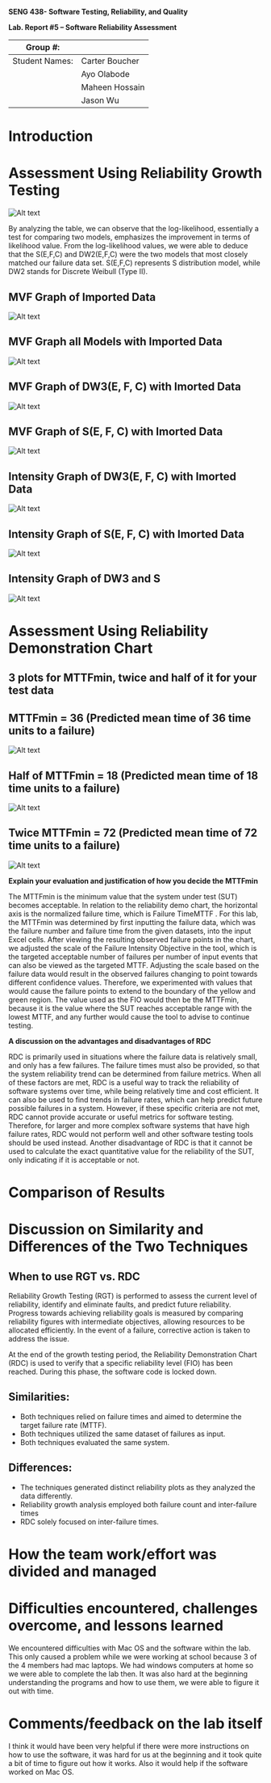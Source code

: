 **SENG 438- Software Testing, Reliability, and Quality**

**Lab. Report \#5 – Software Reliability Assessment**

| Group \#:       |   |
|-----------------|---|
| Student Names:  | Carter Boucher  |
|                 | Ayo Olabode  |
|                 | Maheen Hossain  |
|                 | Jason Wu  |


# Introduction

# 

# Assessment Using Reliability Growth Testing 
<img title="DataUtilites Graph" alt="Alt text" src="photos/numbers.png">

By analyzing the table, we can observe that the log-likelihood, essentially a test for comparing two models, emphasizes the improvement in terms of likelihood value. From the log-likelihood values, we were able to deduce that the S(E,F,C) and DW2(E,F,C) were the two models that most closely matched our failure data set. S(E,F,C) represents S distribution model, while DW2 stands for Discrete Weibull (Type II).

## MVF Graph of Imported Data
<img title="DataUtilites Graph" alt="Alt text" src="photos/mvfgraph1.png">

## MVF Graph all Models with Imported Data
<img title="DataUtilites Graph" alt="Alt text" src="photos/mvfgraph2.png">

## MVF Graph of DW3(E, F, C) with Imorted Data
<img title="DataUtilites Graph" alt="Alt text" src="photos/mvfgraph3.png">

## MVF Graph of S(E, F, C) with Imorted Data
<img title="DataUtilites Graph" alt="Alt text" src="photos/mvfgraph4.png">

## Intensity Graph of DW3(E, F, C) with Imorted Data
<img title="DataUtilites Graph" alt="Alt text" src="photos/intensity1.png">

## Intensity Graph of S(E, F, C) with Imorted Data
<img title="DataUtilites Graph" alt="Alt text" src="photos/intensity2.png">

## Intensity Graph of DW3 and S
<img title="DataUtilites Graph" alt="Alt text" src="photos/intensity3.png">

# Assessment Using Reliability Demonstration Chart 

## 3 plots for MTTFmin, twice and half of it for your test data
## MTTFmin = 36 (Predicted mean time of 36 time units to a failure)
<img title="DataUtilites Graph" alt="Alt text" src="photos/rdc1.png">

## Half of MTTFmin =  18 (Predicted mean time of 18 time units to a failure)
<img title="DataUtilites Graph" alt="Alt text" src="photos/rdc2.png">

## Twice MTTFmin = 72  (Predicted mean time of 72 time units to a failure)
<img title="DataUtilites Graph" alt="Alt text" src="photos/rdc3.png">

__Explain your evaluation and justification of how you decide the MTTFmin__

The MTTFmin is the minimum value that the system under test (SUT) becomes acceptable. In relation to the reliability demo chart, the horizontal axis is the normalized failure time, which is Failure TimeMTTF . For this lab, the MTTFmin was determined by first inputting the failure data, which was the failure number and failure time from the given datasets, into the input Excel cells. After viewing the resulting observed failure points in the chart, we adjusted the scale of the Failure Intensity Objective in the tool, which is the targeted acceptable number of failures per number of input events that can also be viewed as the targeted MTTF. Adjusting the scale based on the failure data would result in the observed failures changing to point towards different confidence values. Therefore, we experimented with values that would cause the failure points to extend to the boundary of the yellow and green region. The value used as the FIO would then be the MTTFmin, because it is the value where the SUT reaches acceptable range with the lowest MTTF, and any further would cause the tool to advise to continue testing.

__A discussion on the advantages and disadvantages of RDC__

RDC is primarily used in situations where the failure data is relatively small, and only has a few failures. The failure times must also be provided, so that the system reliability trend can be determined from failure metrics. When all of these factors are met, RDC is a useful way to track the reliability of software systems over time, while being relatively time and cost efficient. It can also be used to find trends in failure rates, which can help predict future possible failures in a system. However, if these specific criteria are not met, RDC cannot provide accurate or useful metrics for software testing. Therefore, for larger and more complex software systems that have high failure rates, RDC would not perform well and other software testing tools should be used instead. Another disadvantage of RDC is that it cannot be used to calculate the exact quantitative value for the reliability of the SUT, only indicating if it is acceptable or not.

# Comparison of Results

# Discussion on Similarity and Differences of the Two Techniques

## 

## When to use RGT vs. RDC

Reliability Growth Testing (RGT) is performed to assess the current level of reliability, identify and eliminate faults, and predict future reliability. Progress towards achieving reliability goals is measured by comparing reliability figures with intermediate objectives, allowing resources to be allocated efficiently. In the event of a failure, corrective action is taken to address the issue.

At the end of the growth testing period, the Reliability Demonstration Chart (RDC) is used to verify that a specific reliability level (FIO) has been reached. During this phase, the software code is locked down.

## Similarities:

- Both techniques relied on failure times and aimed to determine the target failure rate (MTTF).
- Both techniques utilized the same dataset of failures as input.
- Both techniques evaluated the same system.

## Differences:

- The techniques generated distinct reliability plots as they analyzed the data differently.
- Reliability growth analysis employed both failure count and inter-failure times
- RDC solely focused on inter-failure times.

# How the team work/effort was divided and managed


# Difficulties encountered, challenges overcome, and lessons learned
We encountered difficulties with Mac OS and the software within the lab. This only caused a problem while we were working at school because 3 of the 4 members had mac laptops. We had windows computers at home so we were able to complete the lab then. It was also hard at the beginning understanding the programs and how to use them, we were able to figure it out with time.

# Comments/feedback on the lab itself
I think it would have been very helpful if there were more instructions on how to use the software, it was hard for us at the beginning and it took quite a bit of time to figure out how it works. Also it would help if the software worked on Mac OS.